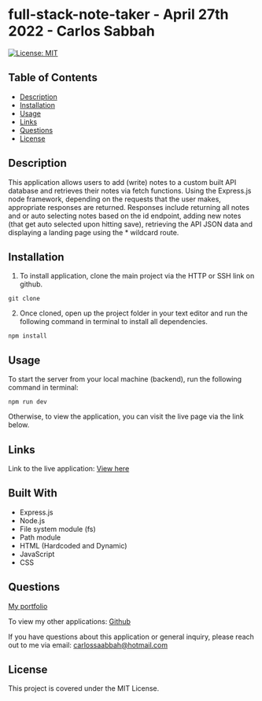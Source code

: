 # full-stack-note-taker - April 27th 2022 - Carlos Sabbah

[![License: MIT](https://img.shields.io/badge/License-MIT-yellow.svg)](https://opensource.org/licenses/MIT)

## Table of Contents

- [Description](#Description)
- [Installation](#Installation)
- [Usage](#Usage)
- [Links](#Links)
- [Questions](#Questions)
- [License](#License)

##

## Description

This application allows users to add (write) notes to a custom built API database and retrieves their notes via fetch functions. Using the Express.js node framework, depending on the requests that the user makes, appropriate responses are returned. Responses include returning all notes and or auto selecting notes based on the id endpoint, adding new notes (that get auto selected upon hitting save), retrieving the API JSON data and displaying a landing page using the \* wildcard route.

## Installation

1. To install application, clone the main project via the HTTP or SSH link on github.

```
git clone
```

2. Once cloned, open up the project folder in your text editor and run the following command in terminal to install all dependencies.

```
npm install
```

## Usage

To start the server from your local machine (backend), run the following command in terminal:

```
npm run dev
```

Otherwise, to view the application, you can visit the live page via the link below.

## Links

Link to the live application:
[View here](https://full-stack-note-taker.herokuapp.com/)

## Built With

- Express.js
- Node.js
- File system module (fs)
- Path module
- HTML (Hardcoded and Dynamic)
- JavaScript
- CSS

## Questions

[My portfolio](https://csabbah.github.io/Carlos-Sabbah-portfolio/)

To view my other applications:
[Github](https://github.com/csabbah)

If you have questions about this application or general inquiry, please reach out to me via email: carlossaabbah@hotmail.com

## License

This project is covered under the MIT License.
